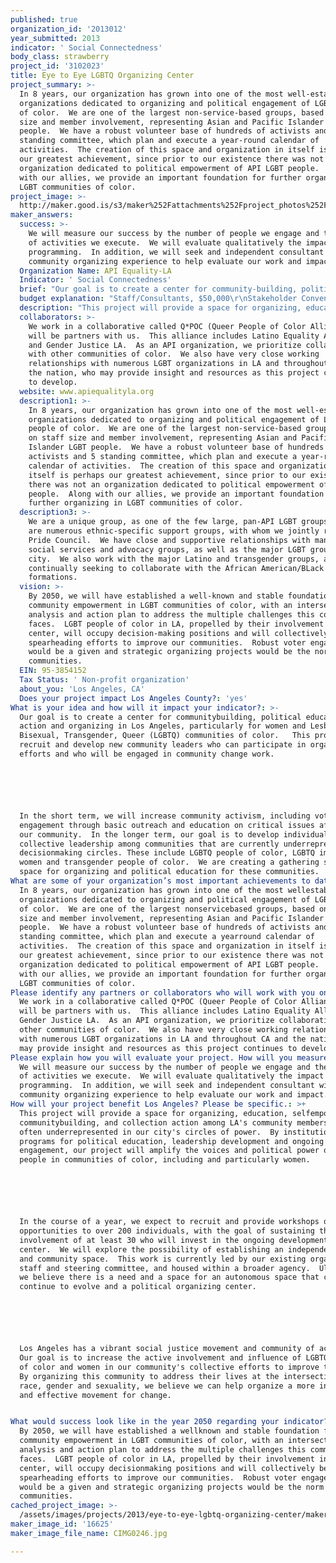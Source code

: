 ```yaml
---
published: true
organization_id: '2013012'
year_submitted: 2013
indicator: ' Social Connectedness'
body_class: strawberry
project_id: '3102023'
title: Eye to Eye LGBTQ Organizing Center
project_summary: >-
  In 8 years, our organization has grown into one of the most well-established
  organizations dedicated to organizing and political engagement of LGBT people
  of color.  We are one of the largest non-service-based groups, based on staff
  size and member involvement, representing Asian and Pacific Islander LGBT
  people.  We have a robust volunteer base of hundreds of activists and 5
  standing committee, which plan and execute a year-round calendar of
  activities.  The creation of this space and organization in itself is perhaps
  our greatest achievement, since prior to our existence there was not an
  organization dedicated to political empowerment of API LGBT people.  Along
  with our allies, we provide an important foundation for further organizing in
  LGBT communities of color.
project_image: >-
  http://maker.good.is/s3/maker%252Fattachments%252Fproject_photos%252Fimages%252F16625%252Fdisplay%252FCIMG0246.jpg=c570x385
maker_answers:
  success: >-
    We will measure our success by the number of people we engage and the number
    of activities we execute.  We will evaluate qualitatively the impact of our
    programming.  In addition, we will seek and independent consultant with
    community organizing experience to help evaluate our work and impact. 
  Organization Name: API Equality-LA
  Indicator: ' Social Connectedness'
  brief: "Our goal is to create a center for community-building, political education, action and organizing in Los Angeles, particularly for women and Lesbian, Gay, Bisexual, Transgender, Queer (LGBTQ) communities of color.   This project will recruit and develop new community leaders who can participate in organizing efforts and who will be engaged in community change work.\r\n\r\nIn the short term, we will increase community activism, including voter engagement through basic outreach and education on critical issues affecting our community.  In the longer term, our goal is to develop individual and collective leadership among communities that are currently underrepresented in decisionmaking circles. These include LGBTQ people of color, LGBTQ immigrants, women and transgender people of color.  We are creating a gathering space and space for organizing and political education for these communities."
  budget explanation: "Staff/Consultants, $50,000\r\nStakeholder Convenings and Meetings, $4800\r\nMaterials and Supplies, $1800\r\nEquipment (computer, tech), $3000\r\nCommunications/IT support, $7200\r\nPrinting, $2500\r\nTravel/Transportation, $2000\r\nTrainings/Curriculum Development, $5000\r\nOutreach/Recruitment/Retention $8000\r\nInterns/Trainees, $3000\r\nPostage $500\r\nSpace rental, $9200\r\nOther event costs, $3000"
  description: "This project will provide a space for organizing, education, self-empowerment, community-building, and collection action among LA's community members, who are often under-represented in our city's circles of power.  By institutionalizing programs for political education, leadership development and ongoing civic engagement, our project will amplify the voices and political power of LGBT people in communities of color, including and particularly women. \r\n\r\nIn the course of a year, we expect to recruit and provide workshops or other opportunities to over 200 individuals, with the goal of sustaining the involvement of at least 30 who will invest in the ongoing development of the center.  We will explore the possibility of establishing an independent center and community space.  This work is currently led by our existing organization, staff and steering committee, and housed within a broader agency.  Ultimately, we believe there is a need and a space for an autonomous space that can continue to evolve and a political organizing center.\r\n\r\nLos Angeles has a vibrant social justice movement and community of activists.  Our goal is to increase the active involvement and influence of LGBTQ people of color and women in our community's collective efforts to improve the city.  By organizing this community to address their lives at the intersections of race, gender and sexuality, we believe we can help organize a more inclusive and effective movement for change. \r\n"
  collaborators: >-
    We work in a collaborative called Q*POC (Queer People of Color Alliance) who
    will be partners with us.  This alliance includes Latino Equality Alliance
    and Gender Justice LA.  As an API organization, we prioritize collaboration
    with other communities of color.  We also have very close working
    relationships with numerous LGBT organizations in LA and throughout CA and
    the nation, who may provide insight and resources as this project continues
    to develop.
  website: www.apiequalityla.org
  description1: >-
    In 8 years, our organization has grown into one of the most well-established
    organizations dedicated to organizing and political engagement of LGBT
    people of color.  We are one of the largest non-service-based groups, based
    on staff size and member involvement, representing Asian and Pacific
    Islander LGBT people.  We have a robust volunteer base of hundreds of
    activists and 5 standing committee, which plan and execute a year-round
    calendar of activities.  The creation of this space and organization in
    itself is perhaps our greatest achievement, since prior to our existence
    there was not an organization dedicated to political empowerment of API LGBT
    people.  Along with our allies, we provide an important foundation for
    further organizing in LGBT communities of color.
  description3: >-
    We are a unique group, as one of the few large, pan-API LGBT groups.  There
    are numerous ethnic-specific support groups, with whom we jointly run API
    Pride Council.  We have close and supportive relationships with many API
    social services and advocacy groups, as well as the major LGBT groups in the
    city.  We also work with the major Latino and transgender groups, and are
    continually seeking to collaborate with the African American/BLack LGBT
    formations.  
  vision: >-
    By 2050, we will have established a well-known and stable foundation for
    community empowerment in LGBT communities of color, with an intersectional
    analysis and action plan to address the multiple challenges this community
    faces.  LGBT people of color in LA, propelled by their involvement in our
    center, will occupy decision-making positions and will collectively be
    spearheading efforts to improve our communities.  Robust voter engagement
    would be a given and strategic organizing projects would be the norm in our
    communities.  
  EIN: 95-3854152
  Tax Status: ' Non-profit organization'
  about_you: 'Los Angeles, CA'
  Does your project impact Los Angeles County?: 'yes'
What is your idea and how will it impact your indicator?: >-
  Our goal is to create a center for communitybuilding, political education,
  action and organizing in Los Angeles, particularly for women and Lesbian, Gay,
  Bisexual, Transgender, Queer (LGBTQ) communities of color.   This project will
  recruit and develop new community leaders who can participate in organizing
  efforts and who will be engaged in community change work.






  In the short term, we will increase community activism, including voter
  engagement through basic outreach and education on critical issues affecting
  our community.  In the longer term, our goal is to develop individual and
  collective leadership among communities that are currently underrepresented in
  decisionmaking circles. These include LGBTQ people of color, LGBTQ immigrants,
  women and transgender people of color.  We are creating a gathering space and
  space for organizing and political education for these communities.
What are some of your organization’s most important achievements to date?: >-
  In 8 years, our organization has grown into one of the most wellestablished
  organizations dedicated to organizing and political engagement of LGBT people
  of color.  We are one of the largest nonservicebased groups, based on staff
  size and member involvement, representing Asian and Pacific Islander LGBT
  people.  We have a robust volunteer base of hundreds of activists and 5
  standing committee, which plan and execute a yearround calendar of
  activities.  The creation of this space and organization in itself is perhaps
  our greatest achievement, since prior to our existence there was not an
  organization dedicated to political empowerment of API LGBT people.  Along
  with our allies, we provide an important foundation for further organizing in
  LGBT communities of color.
Please identify any partners or collaborators who will work with you on this project.: >-
  We work in a collaborative called Q*POC (Queer People of Color Alliance) who
  will be partners with us.  This alliance includes Latino Equality Alliance and
  Gender Justice LA.  As an API organization, we prioritize collaboration with
  other communities of color.  We also have very close working relationships
  with numerous LGBT organizations in LA and throughout CA and the nation, who
  may provide insight and resources as this project continues to develop.
Please explain how you will evaluate your project. How will you measure success?: >-
  We will measure our success by the number of people we engage and the number
  of activities we execute.  We will evaluate qualitatively the impact of our
  programming.  In addition, we will seek and independent consultant with
  community organizing experience to help evaluate our work and impact. 
How will your project benefit Los Angeles? Please be specific.: >+
  This project will provide a space for organizing, education, selfempowerment,
  communitybuilding, and collection action among LA's community members, who are
  often underrepresented in our city's circles of power.  By institutionalizing
  programs for political education, leadership development and ongoing civic
  engagement, our project will amplify the voices and political power of LGBT
  people in communities of color, including and particularly women. 






  In the course of a year, we expect to recruit and provide workshops or other
  opportunities to over 200 individuals, with the goal of sustaining the
  involvement of at least 30 who will invest in the ongoing development of the
  center.  We will explore the possibility of establishing an independent center
  and community space.  This work is currently led by our existing organization,
  staff and steering committee, and housed within a broader agency.  Ultimately,
  we believe there is a need and a space for an autonomous space that can
  continue to evolve and a political organizing center.






  Los Angeles has a vibrant social justice movement and community of activists. 
  Our goal is to increase the active involvement and influence of LGBTQ people
  of color and women in our community's collective efforts to improve the city. 
  By organizing this community to address their lives at the intersections of
  race, gender and sexuality, we believe we can help organize a more inclusive
  and effective movement for change. 


What would success look like in the year 2050 regarding your indicator?: >-
  By 2050, we will have established a wellknown and stable foundation for
  community empowerment in LGBT communities of color, with an intersectional
  analysis and action plan to address the multiple challenges this community
  faces.  LGBT people of color in LA, propelled by their involvement in our
  center, will occupy decisionmaking positions and will collectively be
  spearheading efforts to improve our communities.  Robust voter engagement
  would be a given and strategic organizing projects would be the norm in our
  communities.  
cached_project_image: >-
  /assets/images/projects/2013/eye-to-eye-lgbtq-organizing-center/maker.good.is/s3/maker%252Fattachments%252Fproject_photos%252Fimages%252F16625%252Fdisplay%252FCIMG0246.jpg=c570x385.jpg
maker_image_id: '16625'
maker_image_file_name: CIMG0246.jpg

---
```

